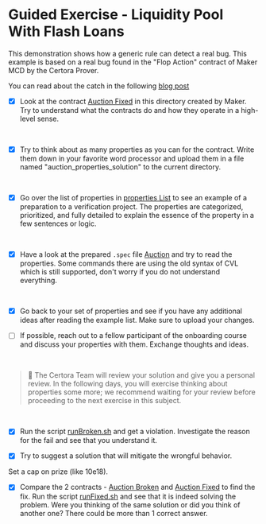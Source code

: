 # Guided Exercise - Liquidity Pool With Flash Loans

This demonstration shows how a generic rule can detect a real bug.
This example is based on a real bug found in the "Flop Action" contract of Maker MCD by the Certora Prover.

You can read about the catch in the following [blog post](https://blog.makerdao.com/mcd-security-roadmap-update-october-2019/)


- [x] Look at the contract [Auction Fixed](AuctionFixed.sol) in this directory created by Maker. Try to understand what the contracts do and how they operate in a high-level sense.
    
</br>

- [x] Try to think about as many properties as you can for the contract. Write them down in your favorite word processor and upload them in a file named "auction_properties_solution" to the current directory.

</br>

- [x] Go over the list of properties in [properties List](propertiesList.md) to see an example of a preparation to a verification project. The properties are categorized, prioritized, and fully detailed to explain the essence of the property in a few sentences or logic.

</br>

- [x] Have a look at the prepared `.spec` file [Auction](Auction.spec) and try to read the properties. Some commands there are using the old syntax of CVL which is still supported, don't worry if you do not understand everything.

</br>

- [x] Go back to your set of properties and see if you have any additional ideas after reading the example list. Make sure to upload your changes.

- [ ] If possible, reach out to a fellow participant of the onboarding course and discuss your properties with them. Exchange thoughts and ideas.

</br>

> :memo: The Certora Team will review your solution and give you a personal review. In the following days, you will exercise thinking about properties some more; we recommend waiting for your review before proceeding to the next exercise in this subject.

</br>

- [x] Run the script [runBroken.sh](runBroken.sh) and get a violation. Investigate the reason for the fail and see that you understand it.

- [x] Try to suggest a solution that will mitigate the wrongful behavior.

Set a cap on prize (like 10e18).

- [x] Compare the 2 contracts - [Auction Broken](AuctionBroken.sol) and [Auction Fixed](AuctionFixed.sol) to find the fix. Run the script [runFixed.sh](runFixed.sh) and see that it is indeed solving the problem.
Were you thinking of the same solution or did you think of another one? There could be more than 1 correct answer.